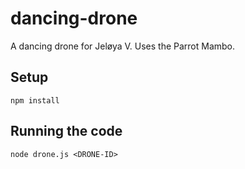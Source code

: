 # dancing-drone
A dancing drone for Jeløya V.
Uses the Parrot Mambo.

## Setup
`npm install`

## Running the code
`node drone.js <DRONE-ID>`
